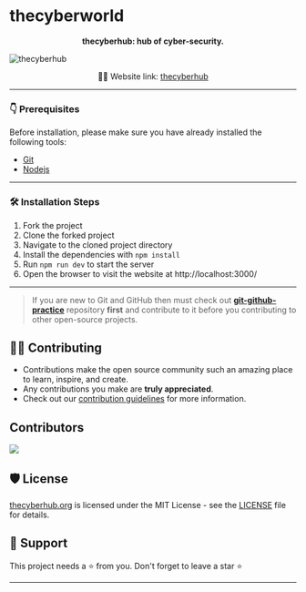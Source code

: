 # thecyberworld

<p align="center">
<b> thecyberhub: hub of cyber-security. </b>
</p>

![thecyberhub](https://user-images.githubusercontent.com/44284877/194150142-1df54766-b8bb-4d9c-9e86-26907e324551.gif)

<!-- ![thecyberhub](https://user-images.githubusercontent.com/44284877/180642062-a9a66f83-746c-468e-97a8-707c259a92cd.png) -->

<p align="center">
    👨‍💻 Website link:
    <a href="https://thecyberhub.org/"> thecyberhub </a>
</p>

---

### 👇 Prerequisites

Before installation, please make sure you have already installed the following tools:

- [Git](https://git-scm.com/downloads)
- [Nodejs](https://nodejs.org/en/download/)

---

### 🛠️ Installation Steps

1. Fork the project
2. Clone the forked project
3. Navigate to the cloned project directory
4. Install the dependencies with `npm install`
5. Run `npm run dev` to start the server
6. Open the browser to visit the website at http://localhost:3000/

---

> If you are new to Git and GitHub then must check out **[git-github-practice](https://github.com/CryptoverseWeb3/git-github-practice)** repository **first** and contribute to it before you contributing to other open-source projects.

## 👨‍💻 Contributing

- Contributions make the open source community such an amazing place to learn, inspire, and create.
- Any contributions you make are **truly appreciated**.
- Check out our [contribution guidelines](/CONTRIBUTING.md) for more information.

## Contributors
<a href="https://github.com/abel-otegbola/clock-app/graphs/contributors">
  <img src="https://contrib.rocks/image?repo=abel-otegbola/clock-app" />
</a>  

## 🛡️ License

[thecyberhub.org](https://www.thecyberhub.org) is licensed under the MIT License - see the [LICENSE](LICENSE) file for details.

## 🙏 Support

This project needs a ⭐️ from you. Don't forget to leave a star ⭐️

---
